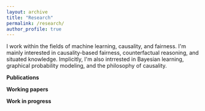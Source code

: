 ```yaml
---
layout: archive
title: "Research"
permalink: /research/
author_profile: true
---
```


I work within the fields of machine learning, causality, and fairness. I'm mainly interested in causality-based fairness, counterfactual reasoning, and situated knowledge. Implicitly, I'm also intrrested in Bayesian learning, graphical probability modeling, and the philosophy of causality. 

**Publications**

**Working papers**

**Work in progress**


<!-- {% if author.googlescholar %}
  You can also find my articles on <u><a href="{{author.googlescholar}}">my Google Scholar profile</a>.</u>
{% endif %}

{% include base_path %}

{% for post in site.publications reversed %}
  {% include archive-single.html %}
{% endfor %} -->
